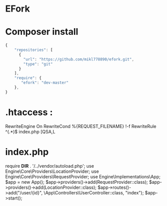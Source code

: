 
# EFork
# Composer install

```javascript
{
	"repositories": [
	  {
	    "url": "https://github.com/mikl778890/efork.git",
	    "type": "git"
	  }
	],
	"require": {
	   "efork": "dev-master"
	},
}

```

# .htaccess : 
                                   
<IfModule mod_rewrite.c>
    RewriteEngine On
    RewriteCond %{REQUEST_FILENAME} !-f
    RewriteRule ^(.*)$ index.php [QSA,L
</IfModule>

# index.php                                      

require __DIR__ . '/../vendor/autoload.php';
use Engine\Core\Providers\LocationProvider;
use Engine\Core\Providers\RequestProvider;
use Engine\Implementations\App;
$app = new App();
$app->providers()->add(RequestProvider::class);
$app->providers()->add(LocationProvider::class);
$app->routes()->add("/user/{id}", \App\Controllers\UserController::class, "index");
$app->start();

